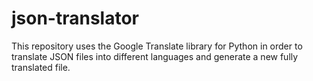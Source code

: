 # json-translator
This repository uses the Google Translate library for Python in order to translate JSON files into different languages and generate a new fully translated file.
